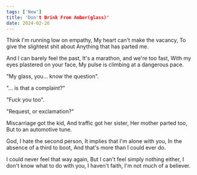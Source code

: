 ```yaml
---
tags: ['New']
title: 'Don't Drink From Amber(glass)'
date: 2024-02-26
---
```


Think I'm running low on empathy,
My heart can't make the vacancy,
To give the slightest shit about
Anything that has parted me.

And I can barely feel the past,
It's a marathon, and we're too fast,
With my eyes plastered on your face,
My pulse is climbing at a dangerous pace.

"My glass, you... know the question".

"... is that a complaint?"

"Fuck you too".

"Request, or exclamation?"

Miscarriage got the kid,
And traffic got her sister,
Her mother parted too,
But to an automotive tune.

God, I hate the second person,
It implies that I'm alone with you,
In the absence of a third to boot,
And that's more than I could ever do.

I could never feel that way again,
But I can't feel simply nothing either,
I don't know what to do with you,
I haven't faith, I'm not much of a believer.
